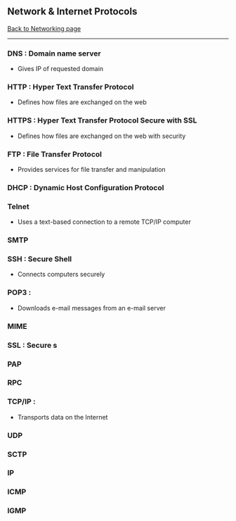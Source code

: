 ## Network & Internet Protocols
[Back to Networking page](Networking)
- --
### DNS : Domain name server
- Gives IP of requested domain 
### HTTP : Hyper Text Transfer Protocol
- Defines how files are exchanged on the web
### HTTPS : Hyper Text Transfer Protocol Secure with SSL
- Defines how files are exchanged on the web with security
### FTP : File Transfer Protocol
- Provides services for file transfer and manipulation
### DHCP : Dynamic Host Configuration Protocol
### Telnet
- Uses a text-based connection to a remote TCP/IP computer
### SMTP
### SSH : Secure Shell
  - Connects computers securely
### POP3 :
- Downloads e-mail messages from an e-mail server
### MIME
### SSL : Secure s
### PAP
### RPC
### TCP/IP :
- Transports data on the Internet

### UDP
### SCTP
### IP
### ICMP
### IGMP

